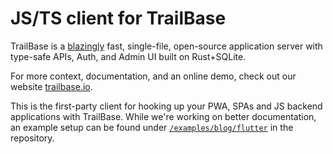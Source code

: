 # JS/TS client for TrailBase

TrailBase is a [blazingly](https://trailbase.io/reference/benchmarks/) fast,
single-file, open-source application server with type-safe APIs, Auth, and
Admin UI built on Rust+SQLite.

For more context, documentation, and an online demo, check out our website
[trailbase.io](https://trailbase.io).

This is the first-party client for hooking up your PWA, SPAs and JS backend
applications with TrailBase.
While we're working on better documentation, an example setup can be found under
[`/examples/blog/flutter`](https://github.com/trailbaseio/trailbase/tree/main/examples/blog/web)
in the repository.
